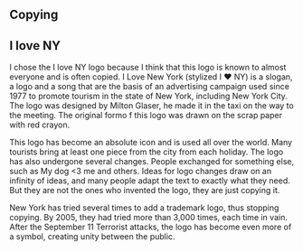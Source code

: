 ## Copying 

## I love NY

I chose the I love NY logo because I think that this logo is known to almost everyone and is often copied.
I Love New York (stylized I ❤ NY) is a slogan, a logo and a song that are the basis of an advertising campaign used since 1977 to promote tourism in the state of New York, including New York City.
The logo was designed by Milton Glaser, he made it in the taxi on the way to the meeting.
The original formo f this logo was drawn on the scrap paper with red crayon. 

This logo has become an absolute icon and is used all over the world.
Many tourists bring at least one piece from the city from each holiday.
The logo has also undergone several changes. People exchanged for something else, such as My dog <3 me and others.
Ideas for logo changes draw on an infinity of ideas, and many people adapt the text to exactly what they need.
But they are not the ones who invented the logo, they are just copying it.

New York has tried several times to add a trademark logo, thus stopping copying. By 2005, they had tried more than 3,000 times, each time in vain. 
After the September 11 Terrorist attacks, the logo has become even more of a symbol, creating unity between the public.
